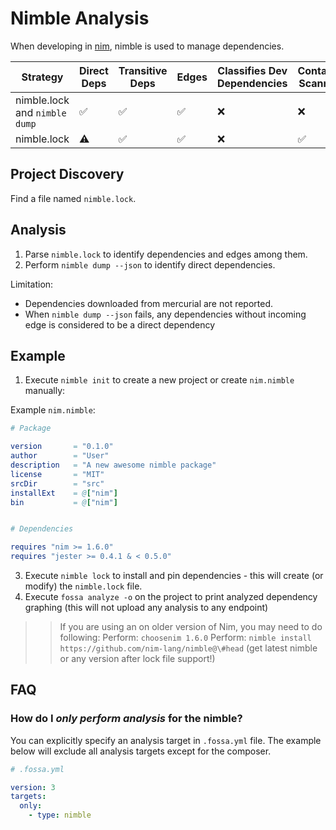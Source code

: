 # Nimble Analysis

When developing in [nim](https://nim-lang.org/), nimble is used to manage dependencies.

| Strategy                      | Direct Deps        | Transitive Deps    | Edges              | Classifies Dev Dependencies | Container Scanning |
| ----------------------------- | ------------------ | ------------------ | ------------------ | --------------------------- | ------------------ |
| nimble.lock and `nimble dump` | :white_check_mark: | :white_check_mark: | :white_check_mark: | :x:                         | :x:                |
| nimble.lock                   | :warning:          | :white_check_mark: | :white_check_mark: | :x:                         | :white_check_mark: |

## Project Discovery

Find a file named `nimble.lock`.

## Analysis

1. Parse `nimble.lock` to identify dependencies and edges among them.
2. Perform `nimble dump --json` to identify direct dependencies.

Limitation:
- Dependencies downloaded from mercurial are not reported.
- When `nimble dump --json` fails, any dependencies without incoming edge is considered to be a direct dependency

## Example 

1. Execute `nimble init` to create a new project or create `nim.nimble` manually:

Example `nim.nimble`:
```nim
# Package

version       = "0.1.0"
author        = "User"
description   = "A new awesome nimble package"
license       = "MIT"
srcDir        = "src"
installExt    = @["nim"]
bin           = @["nim"]


# Dependencies

requires "nim >= 1.6.0"
requires "jester >= 0.4.1 & < 0.5.0"
```

3. Execute `nimble lock` to install and pin dependencies - this will create (or modify) the `nimble.lock` file.
4. Execute `fossa analyze -o` on the project to print analyzed dependency graphing (this will not upload any analysis to any endpoint)

>> If you are using an on older version of Nim, you may need to do following:
>>  Perform: `choosenim 1.6.0`
>>  Perform: `nimble install https://github.com/nim-lang/nimble@\#head` (get latest nimble or any version after lock file support!)

## FAQ

### How do I *only perform analysis* for the nimble?

You can explicitly specify an analysis target in `.fossa.yml` file. The example below will exclude all analysis targets except for the composer. 

```yaml
# .fossa.yml 

version: 3
targets:
  only:
    - type: nimble
```